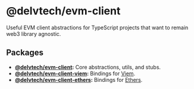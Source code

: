 # @delvtech/evm-client

Useful EVM client abstractions for TypeScript projects that want to remain web3
library agnostic.

## Packages

- **[@delvtech/evm-client](./packages/evm-client):** Core abstractions, utils,
  and stubs.
- **[@delvtech/evm-client-viem](./packages/evm-client-viem):** Bindings for
  [Viem](https://viem.sh/).
- **[@delvtech/evm-client-ethers](./packages/evm-client-ethers):** Bindings for
  [Ethers](https://ethers.org/).
